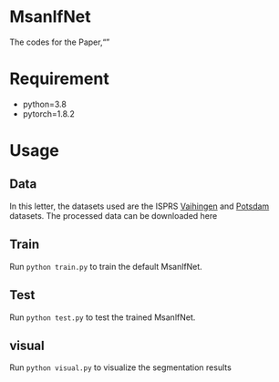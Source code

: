 # MsanlfNet

The codes for the Paper,“”

# Requirement

- python=3.8  
- pytorch=1.8.2

# Usage
## Data

In this letter, the datasets used are the ISPRS [Vaihingen](https://www.isprs.org/education/benchmarks/UrbanSemLab/2d-sem-label-vaihingen.aspx) and [Potsdam](https://www.isprs.org/education/benchmarks/UrbanSemLab/2d-sem-label-potsdam.aspx) datasets. The processed data can be downloaded here 

## Train
Run `python train.py` to train the default MsanlfNet.

## Test
Run `python test.py` to test the trained MsanlfNet.

## visual
Run `python visual.py` to visualize the segmentation results
